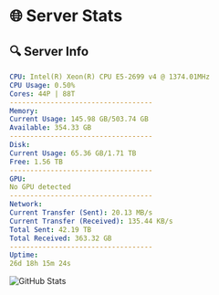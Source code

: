 # 🌐 Server Stats
## 🔍 Server Info
```yaml
CPU: Intel(R) Xeon(R) CPU E5-2699 v4 @ 1374.01MHz
CPU Usage: 0.50%
Cores: 44P | 88T
-----------------------------------
Memory:
Current Usage: 145.98 GB/503.74 GB
Available: 354.33 GB
-----------------------------------
Disk:
Current Usage: 65.36 GB/1.71 TB
Free: 1.56 TB
-----------------------------------
GPU:
No GPU detected
-----------------------------------
Network:
Current Transfer (Sent): 20.13 MB/s
Current Transfer (Received): 135.44 KB/s
Total Sent: 42.19 TB
Total Received: 363.32 GB
-----------------------------------
Uptime:
26d 18h 15m 24s
```
![GitHub Stats](https://img.shields.io/badge/Updated-2025-04-03_15:38:13-blue)